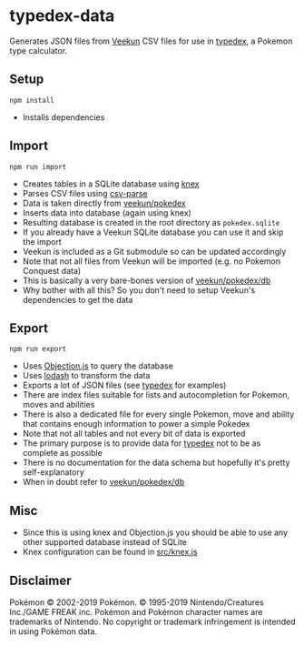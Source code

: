 # typedex-data

Generates JSON files from [Veekun](https://github.com/veekun/pokedex) CSV files for use in [typedex](https://github.com/te1/typedex), a Pokemon type calculator.


## Setup

```
npm install
```

- Installs dependencies


## Import

```
npm run import
```

- Creates tables in a SQLite database using [knex](https://github.com/tgriesser/knex)
- Parses CSV files using [csv-parse](https://github.com/adaltas/node-csv-parse)
- Data is taken directly from [veekun/pokedex](https://github.com/veekun/pokedex/tree/master/pokedex/data/csv)
- Inserts data into database (again using knex)
- Resulting database is created in the root directory as `pokedex.sqlite`
- If you already have a Veekun SQLite database you can use it and skip the import
- Veekun is included as a Git submodule so can be updated accordingly
- Note that not all files from Veekun will be imported (e.g. no Pokemon Conquest data)
- This is basically a very bare-bones version of [veekun/pokedex/db](https://github.com/veekun/pokedex/blob/master/pokedex/db/tables.py)
- Why bother with all this? So you don't need to setup Veekun's dependencies to get the data


## Export

```
npm run export
```

- Uses [Objection.js](https://github.com/Vincit/objection.js) to query the database
- Uses [lodash](https://github.com/lodash/lodash) to transform the data
- Exports a lot of JSON files (see [typedex](https://github.com/te1/typedex/tree/master/public/data) for examples)
- There are index files suitable for lists and autocompletion for Pokemon, moves and abilities
- There is also a dedicated file for every single Pokemon, move and ability that contains enough information to power a simple Pokedex
- Note that not all tables and not every bit of data is exported
- The primary purpose is to provide data for [typedex](https://github.com/te1/typedex) not to be as complete as possible
- There is no documentation for the data schema but hopefully it's pretty self-explanatory
- When in doubt refer to [veekun/pokedex/db](https://github.com/veekun/pokedex/blob/master/pokedex/db/tables.py)


## Misc
- Since this is using knex and Objection.js you should be able to use any other supported database instead of SQLite
- Knex configuration can be found in [src/knex.js](https://github.com/te1/typedex-data/blob/master/src/knex.js)


## Disclaimer

Pokémon © 2002-2019 Pokémon. © 1995-2019 Nintendo/Creatures Inc./GAME FREAK inc. Pokémon and Pokémon character names are trademarks of Nintendo. No copyright or trademark infringement is intended in using Pokémon data.
